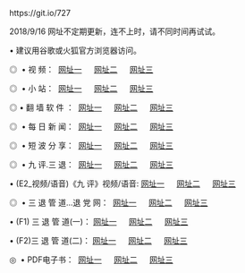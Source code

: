<p>https://git.io/727
<p>2018/9/16 网址不定期更新，连不上时，请不同时间再试试。
<p>• 建议用谷歌或火狐官方浏览器访问。
<p>◎  • 视 频： 
<a href="http://wbe.cercadelrio.com/tv/" target="_blank">网址一</a> 　 
<a href="http://wai.cercadelrio.com/9018.html" target="_blank">网址二</a> 　 
<a href="http://wai.cercadelrio.com/9449.html" target="_blank">网址三</a></p>
<p>◎ </span>  •  小 站：  
<a href="http://wbe.cercadelrio.com/" target="_blank">网址一</a> 　 
<a href="http://wai.cercadelrio.com/" target="_blank">网址二</a> 　 
<a href="http://wai.cercadelrio.com/read/" target="_blank">网址三</a></p>
<p>◎  • 翻 墙 软 件 ：  
<a href="http://wbe.cercadelrio.com/ff/" target="_blank">网址一</a> 　 
<a href="http://wai.cercadelrio.com/s/read/a1_nd.html" target="_blank">网址二</a> 　 
<a href="http://wai.cercadelrio.com/ff/index.html" target="_blank">网址三</a></p>
<p>◎ </span>  • 每 日 新 闻：  
<a href="http://wbe.cercadelrio.com/day/" target="_blank">网址一</a> 　 
<a href="http://wai.cercadelrio.com/day/" target="_blank">网址二</a> 　 
<a href="http://wai.cercadelrio.com/day/index.html" target="_blank">网址三</a></p>
<p>◎ </span>  • 短 波 分 享：  
<a href="http://wbe.cercadelrio.com/h/" target="_blank">网址一</a> 　 
<a href="http://wai.cercadelrio.com/h/" target="_blank">网址二</a> 　 
<a href="http://wai.cercadelrio.com/h/index.html" target="_blank">网址三</a></p>
<p>◎   • 九 评.三 退：  
<a href="http://wbe.cercadelrio.com/t/" target="_blank">网址一</a> 　 
<a href="http://wai.cercadelrio.com/v2/index.html" target="_blank">网址二</a> 　 
<a href="http://wai.cercadelrio.com/tt/index.html" target="_blank">网址三</a> 　</p>
<p>  • (E2_视频/语音)《九 评》视频/语音: 
<a href="http://wai.cercadelrio.com/7738.html" target="_blank">网址一</a> 　 
<a href="http://wai.cercadelrio.com/7614.html" target="_blank">网址二</a> 　 
<a href="http://wai.cercadelrio.com/7633.html" target="_blank">网址三</a></p>
<p>◎   • 三 退 管 道...退 党 网：  
<a href="http://wbe.cercadelrio.com/go/td1.html" target="_blank">网址一</a> 　 
<a href="http://wai.cercadelrio.com/go/td2.html" target="_blank">网址二</a> 　 
<a href="http://wai.cercadelrio.com/go/td3.html" target="_blank">网址三</a></p>
<p>  • (F1) 三 退 管 道(一)： 
<a href="http://wbe.cercadelrio.com/dd/" target="_blank">网址一</a> 　 
<a href="http://wai.cercadelrio.com/s/read/a1_tdx.html" target="_blank">网址二</a> 　 
<a href="http://wai.cercadelrio.com/dd/" target="_blank">网址三</a></p>
<p>  • (F2)三 退 管 道(二)： 
<a href="http://wai.cercadelrio.com/d/" target="_blank">网址一</a> 　 
<a href="http://wbe.cercadelrio.com/d/index.html" target="_blank">网址二</a> 　 
<a href="http://wai.cercadelrio.com/d/" target="_blank">网址三</a></p>
<p>◎   • PDF电子书：  
<a href="http://wbe.cercadelrio.com/p/" target="_blank">网址一</a> 　 
<a href="http://wai.cercadelrio.com/p/index.html" target="_blank">网址二</a> 　 
<a href="http://wai.cercadelrio.com/p/" target="_blank">网址三</a></p>
